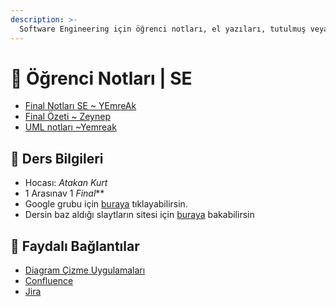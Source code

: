 ```yaml
---
description: >-
  Software Engineering için öğrenci notları, el yazıları, tutulmuş veya alınmış notlar
---
```


# 📕 Öğrenci Notları \| SE

<!--YPackage.YGitbookIntegration-tarafından-otomatik-oluşturulmuştur-->

- [Final Notları SE ~ YEmreAk](Final%20Notlar%C4%B1%20SE%20~%20YEmreAk.pdf)
- [Final Özeti ~ Zeynep](Final%20%C3%96zeti%20~%20Zeynep.pdf)
- [UML notları ~Yemreak](UML%20notlar%C4%B1%20~Yemreak.pdf)

<!--YPackage.YGitbookIntegration-tarafından-otomatik-oluşturulmuştur-->

## 🔸 Ders Bilgileri

- Hocası: *Atakan Kurt*
- 1 Arasınav 1 *Final***
- Google grubu için [buraya](https://groups.google.com/forum/#!forum/software2019) tıklayabilirsin.
- Dersin baz aldığı slaytların sitesi için [buraya](https://iansommerville.com/software-engineering-book/slides/)
 bakabilirsin

## 🔗 Faydalı Bağlantılar

- [Diagram Çizme Uygulamaları][Diagram Çizme Uygulamaları]
- [Confluence]
- [Jira]

[Confluence]: https://www.atlassian.com/software/confluence
[Jira]: https://www.atlassian.com/software/jira
[Diagram Çizme Uygulamaları]: https://www.lucidchart.com/
